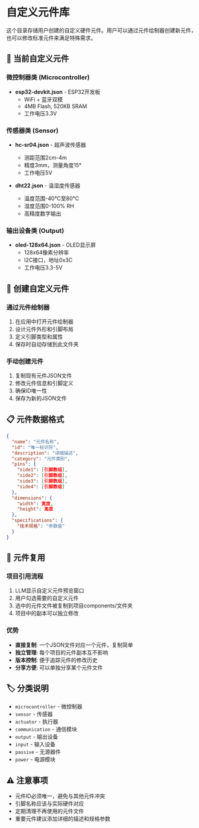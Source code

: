 # 自定义元件库

这个目录存储用户创建的自定义硬件元件。用户可以通过元件绘制器创建新元件，也可以修改标准元件来满足特殊需求。

## 📁 当前自定义元件

### 微控制器类 (Microcontroller)
- **esp32-devkit.json** - ESP32开发板
  - WiFi + 蓝牙双模
  - 4MB Flash, 520KB SRAM
  - 工作电压3.3V

### 传感器类 (Sensor)
- **hc-sr04.json** - 超声波传感器
  - 测距范围2cm-4m
  - 精度3mm，测量角度15°
  - 工作电压5V

- **dht22.json** - 温湿度传感器
  - 温度范围-40°C至80°C
  - 湿度范围0-100% RH
  - 高精度数字输出

### 输出设备类 (Output)
- **oled-128x64.json** - OLED显示屏
  - 128x64像素分辨率
  - I2C接口，地址0x3C
  - 工作电压3.3-5V

## 🎨 创建自定义元件

### 通过元件绘制器
1. 在应用中打开元件绘制器
2. 设计元件外形和引脚布局
3. 定义引脚类型和属性
4. 保存时自动存储到此文件夹

### 手动创建元件
1. 复制现有元件JSON文件
2. 修改元件信息和引脚定义
3. 确保ID唯一性
4. 保存为新的JSON文件

## 📋 元件数据格式

```json
{
  "name": "元件名称",
  "id": "唯一标识符",
  "description": "详细描述",
  "category": "元件类别",
  "pins": {
    "side1": [引脚数组],
    "side2": [引脚数组],
    "side3": [引脚数组],
    "side4": [引脚数组]
  },
  "dimensions": {
    "width": 宽度,
    "height": 高度
  },
  "specifications": {
    "技术规格": "参数值"
  }
}
```

## 🔄 元件复用

### 项目引用流程
1. LLM显示自定义元件预览窗口
2. 用户勾选需要的自定义元件
3. 选中的元件文件被复制到项目components/文件夹
4. 项目中的副本可以独立修改

### 优势
- **直接复制**: 一个JSON文件对应一个元件，复制简单
- **独立管理**: 每个项目的元件副本互不影响
- **版本控制**: 便于追踪元件的修改历史
- **分享方便**: 可以单独分享某个元件文件

## 🏷️ 分类说明

- `microcontroller` - 微控制器
- `sensor` - 传感器
- `actuator` - 执行器
- `communication` - 通信模块
- `output` - 输出设备
- `input` - 输入设备
- `passive` - 无源器件
- `power` - 电源模块

## ⚠️ 注意事项

- 元件ID必须唯一，避免与其他元件冲突
- 引脚名称应该与实际硬件对应
- 定期清理不再使用的元件文件
- 重要元件建议添加详细的描述和规格参数
